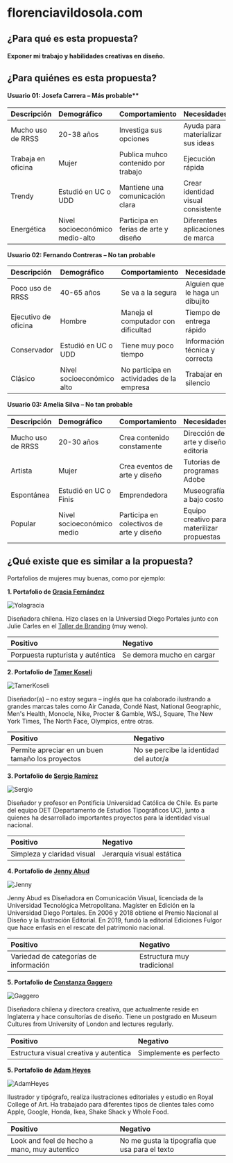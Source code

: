 # florenciavildosola.com

## ¿Para qué es esta propuesta?
#### Exponer mi trabajo y habilidades creativas en diseño.

## ¿Para quiénes es esta propuesta?

#### Usuario 01: Josefa Carrera – Más probable**

| Descripción | Demográfico | Comportamiento | Necesidades |
|:------------|:---------|:------------|:---------|
|Mucho uso de RRSS|20-38 años|Investiga sus opciones|Ayuda para materializar sus ideas|
|Trabaja en oficina|Mujer|Publica muhco contenido por trabajo|Ejecución rápida|
|Trendy|Estudió en UC o UDD|Mantiene una comunicación clara|Crear identidad visual consistente|
|Energética|Nivel socioeconómico medio-alto|Participa en ferias de arte y diseño|Diferentes aplicaciones de marca|



**Usuario 02: Fernando Contreras – No tan probable**

| Descripción | Demográfico | Comportamiento | Necesidades |
|:------------|:---------|:------------|:---------|
|Poco uso de RRSS|40-65 años|Se va a la segura|Alguien que le haga un dibujito|
|Ejecutivo de oficina|Hombre|Maneja el computador con dificultad|Tiempo de entrega rápido|
|Conservador|Estudió en UC o UDD|Tiene muy poco tiempo|Información técnica y correcta|
|Clásico|Nivel socioeconómico alto|No participa en actividades de la empresa|Trabajar en silencio|



**Usuario 03: Amelia Silva – No tan probable**

| Descripción | Demográfico | Comportamiento | Necesidades |
|:------------|:---------|:------------|:---------|
|Mucho uso de RRSS|20-30 años|Crea contenido constamente|Dirección de arte y diseño editoria|
|Artista|Mujer|Crea eventos de arte y diseño|Tutorias de programas Adobe|
|Espontánea|Estudió en UC o Finis|Emprendedora|Museografía a bajo costo|
|Popular|Nivel socioeconómico medio|Participa en colectivos de arte y diseño|Equipo creativo para materilizar propuestas|


## ¿Qué existe que es similar a la propuesta? 
Portafolios de mujeres muy buenas, como por ejemplo:



**1. Portafolio de [Gracia Fernández](https://gracia.io/proyectos)**

![Yolagracia](https://github.com/florenciavildosolae/dnm-final/assets/80661211/2f38e665-9eb5-4e5e-aab0-75e04392b015)

Diseñadora chilena. Hizo clases en la Universiad Diego Portales junto con Julie Carles en el [Taller de Branding](https://www.instagram.com/tallerbrandingudp/) (muy weno).

| Positivo | Negativo |
|:------------|:---------|
|Porpuesta rupturista y auténtica|Se demora mucho en cargar|



**2. Portafolio de [Tamer Koseli](https://tamerkoseli.com/)**


![TamerKoseli](https://github.com/florenciavildosolae/dnm-final/assets/80661211/b555a515-6ae0-4d39-b7f7-3b8a4036a2b5)

Diseñador(a) – no estoy segura – inglés que ha colaborado ilustrando a grandes marcas tales como Air Canada, Condé Nast, National Geographic, Men's Health, Monocle, Nike, Procter & Gamble, WSJ, Square, The New York Times, The North Face, Olympics, entre otras.


| Positivo | Negativo |
|:------------|:---------|
|Permite apreciar en un buen tamaño los proyectos|No se percibe la identidad del autor/a|




**3. Portafolio de [Sergio Ramírez](http://www.ramirezflores.cl/)**


![Sergio](https://github.com/florenciavildosolae/dnm-final/assets/80661211/a9415073-5714-429c-bbb6-703c9cb9ce70)


Diseñador y profesor en Pontificia Universidad Católica de Chile. Es parte del equipo DET (Departamento de Estudios Tipográficos UC), junto a quienes ha desarrollado importantes proyectos para la identidad visual nacional.

| Positivo | Negativo |
|:------------|:---------|
|Simpleza y claridad visual|Jerarquía visual estática|



**4. Portafolio de [Jenny Abud](https://www.jennyabud.cl/proyectos/)**


![Jenny](https://github.com/florenciavildosolae/dnm-final/assets/80661211/5f99fc3c-1ca8-48df-ade3-d15a6a83c132)

Jenny Abud es Diseñadora en Comunicación Visual, licenciada de la Universidad Tecnológica Metropolitana. Magíster en Edición en la Universidad Diego Portales. En 2006 y 2018 obtiene el Premio Nacional al Diseño y la Ilustración Editorial. En 2019, fundó la editorial Ediciones Fulgor que hace enfasis en el rescate del patrimonio nacional.

| Positivo | Negativo |
|:------------|:---------|
|Variedad de categorías de información|Estructura muy tradicional|




**5. Portafolio de [Constanza Gaggero](https://www.gaggeroworks.co.uk/)**

![Gaggero](https://github.com/florenciavildosolae/dnm-final/assets/80661211/a7527fee-e55e-433b-9064-67dddd845ffb)

Diseñadora chilena y directora creativa, que actualmente reside en Inglaterra y hace consultorías de diseño. Tiene un postgrado en Museum Cultures from University of London and lectures regularly.

| Positivo | Negativo |
|:------------|:---------|
|Estructura visual creativa y autentica|Simplemente es perfecto|



**5. Portafolio de [Adam Heyes](https://mrahayes.com/typography)**


![AdamHeyes](https://github.com/florenciavildosolae/dnm-final/assets/80661211/41eb1ad3-3597-4401-b3db-a6156ecea632)


Ilustrador y tipógrafo, realiza ilustraciones editoriales y estudio en Royal College of Art. Ha trabajado para diferentes tipos de clientes tales como Apple, Google, Honda, Ikea, Shake Shack y Whole Food.

| Positivo | Negativo |
|:------------|:---------|
|Look and feel de hecho a mano, muy autentico|No me gusta la tipografía que usa para el texto|

